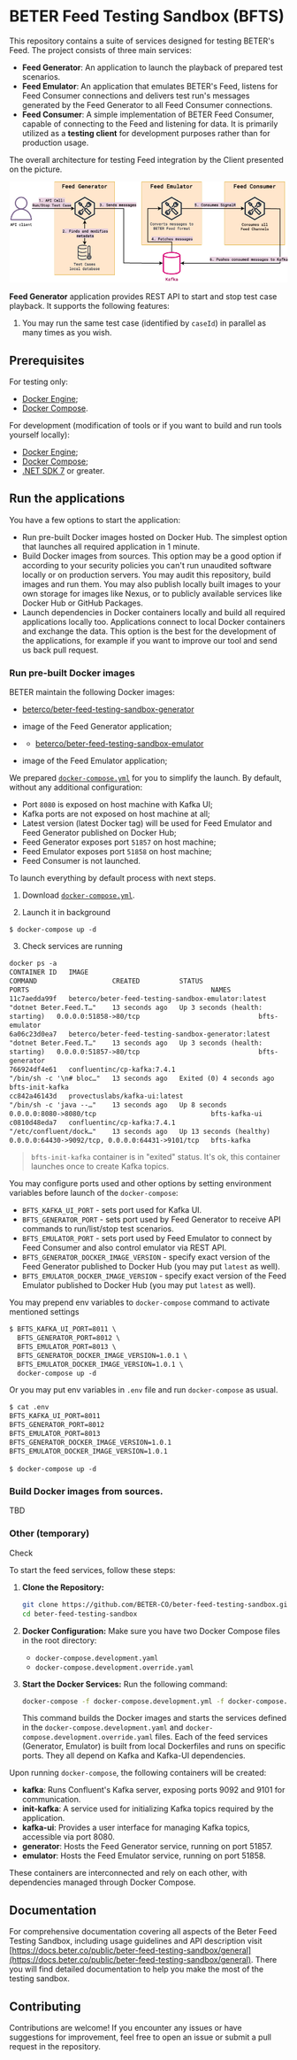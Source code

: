 # BETER Feed Testing Sandbox (BFTS)

This repository contains a suite of services designed for testing BETER's Feed. The project consists of three main
services:

- **Feed Generator**: An application to launch the playback of prepared test scenarios.
- **Feed Emulator**: An application that emulates BETER's Feed, listens for Feed Consumer connections and delivers
test run's messages generated by the Feed Generator to all Feed Consumer connections.
- **Feed Consumer**: A simple implementation of BETER Feed Consumer, capable of connecting to the Feed and listening
for data. It is primarily utilized as a **testing client** for development purposes rather than for production usage.

The overall architecture for testing Feed integration by the Client presented on the picture.

![BFTS Testing Flow](./docs/img/bfts-architecture-testing-flow.png)

**Feed Generator** application provides REST API to start and stop test case playback. It supports the following features:
1. You may run the same test case (identified by `caseId`) in parallel as many times as you wish.

## Prerequisites

For testing only:
- [Docker Engine](https://docs.docker.com/engine/install/);
- [Docker Compose](https://docs.docker.com/compose/install/).

For development (modification of tools or if you want to build and run tools yourself locally):
- [Docker Engine](https://docs.docker.com/engine/install/);
- [Docker Compose](https://docs.docker.com/compose/install/);
- [.NET SDK 7](https://dotnet.microsoft.com/en-us/download) or greater. 

## Run the applications

You have a few options to start the application:
* Run pre-built Docker images hosted on Docker Hub. The simplest option that launches all required application in 1
minute.
* Build Docker images from sources. This option may be a good option if according to your security policies you can't
run unaudited software locally or on production servers. You may audit this repository, build images and run them.
You may also publish locally built images to your own storage for images like Nexus, or to publicly available services
like Docker Hub or GitHub Packages.
* Launch dependencies in Docker containers locally and build all required applications locally too. Applications connect 
to local Docker containers and exchange the data. This option is the best for the development of the applications, for
example if you want to improve our tool and send us back pull request.

### Run pre-built Docker images

BETER maintain the following Docker images:
* [beterco/beter-feed-testing-sandbox-generator](https://hub.docker.com/r/beterco/beter-feed-testing-sandbox-generator)
- image of the Feed Generator application;
* * [beterco/beter-feed-testing-sandbox-emulator](https://hub.docker.com/r/beterco/beter-feed-testing-sandbox-emulator)
- image of the Feed Emulator application;

We prepared [`docker-compose.yml`](docker-compose.yml) for you to simplify the launch. By default, without any
additional configuration:
* Port `8080` is exposed on host machine with Kafka UI;
* Kafka ports are not exposed on host machine at all;
* Latest version (latest Docker tag) will be used for Feed Emulator and Feed Generator published on Docker Hub;
* Feed Generator exposes port `51857` on host machine;
* Feed Emulator exposes port `51858` on host machine;
* Feed Consumer is not launched.

To launch everything by default process with next steps.

1. Download
[`docker-compose.yml`](https://github.com/BETER-CO/beter-feed-testing-sandbox/blob/master/docker-compose.yml).

2. Launch it in background

```
$ docker-compose up -d
```

3. Check services are running

```
docker ps -a
CONTAINER ID   IMAGE                                                 COMMAND                   CREATED          STATUS                            PORTS                                              NAMES
11c7aedda99f   beterco/beter-feed-testing-sandbox-emulator:latest    "dotnet Beter.Feed.T…"    13 seconds ago   Up 3 seconds (health: starting)   0.0.0.0:51858->80/tcp                              bfts-emulator
6a06c23d0ea7   beterco/beter-feed-testing-sandbox-generator:latest   "dotnet Beter.Feed.T…"    13 seconds ago   Up 3 seconds (health: starting)   0.0.0.0:51857->80/tcp                              bfts-generator
766924df4e61   confluentinc/cp-kafka:7.4.1                           "/bin/sh -c '\n# bloc…"   13 seconds ago   Exited (0) 4 seconds ago                                                             bfts-init-kafka
cc842a46143d   provectuslabs/kafka-ui:latest                         "/bin/sh -c 'java --…"    13 seconds ago   Up 8 seconds                      0.0.0.0:8080->8080/tcp                             bfts-kafka-ui
c0810d48eda7   confluentinc/cp-kafka:7.4.1                           "/etc/confluent/dock…"    13 seconds ago   Up 13 seconds (healthy)           0.0.0.0:64430->9092/tcp, 0.0.0.0:64431->9101/tcp   bfts-kafka
```

> `bfts-init-kafka` container is in "exited" status. It's ok, this container launches once to create Kafka topics.

You may configure ports used and other options by setting environment variables before launch of the `docker-compose`:
* `BFTS_KAFKA_UI_PORT` - sets port used for Kafka UI.
* `BFTS_GENERATOR_PORT` - sets port used by Feed Generator to receive API commands to run/list/stop test scenarios.
* `BFTS_EMULATOR_PORT` - sets port used by Feed Emulator to connect by Feed Consumer and also control emulator via
REST API.
* `BFTS_GENERATOR_DOCKER_IMAGE_VERSION` - specify exact version of the Feed Generator published to Docker Hub (you
may put `latest` as well).
* `BFTS_EMULATOR_DOCKER_IMAGE_VERSION` - specify exact version of the Feed Emulator published to Docker Hub (you
may put `latest` as well).

You may prepend env variables to `docker-compose` command to activate mentioned settings
```
$ BFTS_KAFKA_UI_PORT=8011 \
  BFTS_GENERATOR_PORT=8012 \
  BFTS_EMULATOR_PORT=8013 \
  BFTS_GENERATOR_DOCKER_IMAGE_VERSION=1.0.1 \
  BFTS_EMULATOR_DOCKER_IMAGE_VERSION=1.0.1 \
  docker-compose up -d
```

Or you may put env variables in `.env` file and run `docker-compose` as usual.

```
$ cat .env
BFTS_KAFKA_UI_PORT=8011
BFTS_GENERATOR_PORT=8012
BFTS_EMULATOR_PORT=8013
BFTS_GENERATOR_DOCKER_IMAGE_VERSION=1.0.1
BFTS_EMULATOR_DOCKER_IMAGE_VERSION=1.0.1

$ docker-compose up -d
```

### Build Docker images from sources.

TBD

### Other (temporary)

Check

To start the feed services, follow these steps:
1. **Clone the Repository:**
    ```sh
    git clone https://github.com/BETER-CO/beter-feed-testing-sandbox.git
    cd beter-feed-testing-sandbox
    ```

2. **Docker Configuration:**
    Make sure you have two Docker Compose files in the root directory:
    - `docker-compose.development.yaml`
    - `docker-compose.development.override.yaml`

3. **Start the Docker Services:**
    Run the following command:

    ```sh
    docker-compose -f docker-compose.development.yml -f docker-compose.development.override.yml up --build
    ```

    This command builds the Docker images and starts the services defined in the `docker-compose.development.yaml` and `docker-compose.development.override.yaml` files. Each of the feed services (Generator, Emulator) is built from local Dockerfiles and runs on specific ports. They all depend on Kafka and Kafka-UI dependencies.

Upon running `docker-compose`, the following containers will be created:

- **kafka**: Runs Confluent's Kafka server, exposing ports 9092 and 9101 for communication.
- **init-kafka**: A service used for initializing Kafka topics required by the application.
- **kafka-ui**: Provides a user interface for managing Kafka topics, accessible via port 8080.
- **generator**: Hosts the Feed Generator service, running on port 51857.
- **emulator**: Hosts the Feed Emulator service, running on port 51858.

These containers are interconnected and rely on each other, with dependencies managed through Docker Compose.

## Documentation
For comprehensive documentation covering all aspects of the Beter Feed Testing Sandbox, including usage guidelines and API description visit [https://docs.beter.co/public/beter-feed-testing-sandbox/general](https://docs.beter.co/public/beter-feed-testing-sandbox/general). There you will find detailed documentation to help you make the most of the testing sandbox. 

## Contributing
Contributions are welcome! If you encounter any issues or have suggestions for improvement, feel free to open an issue or submit a pull request in the repository.
